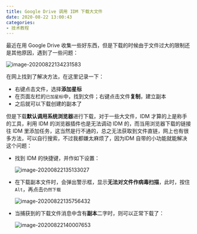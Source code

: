 ```yaml
---
title: Google Drive 调用 IDM 下载大文件
date: 2020-08-22 13:00:43
categories:
- 技术教程
---
```


最近在用 Google Drive 收集一些好东西，但是下载的时候由于文件过大的限制还是其他原因，遇到了一些问题：

![image-20200822134231583](https://cdn.jsdelivr.net/gh/mahoo12138/js-css-cdn/hexo-images/image-20200822134231583.png)

在网上找到了解决方法，在这里记录一下：

+ 右键点击文件，选择**添加星标**
+ 在页面左栏的`已加星标`中，找到文件；右键点击文件**复制**，建立副本
+ 之后就可以下载创建的副本了

但是下载**默认调用系统浏览器**进行下载，对于一些大文件，IDM 才算的上是称手的工具，利用 IDM 的浏览器插件也是无法调动 IDM 的，而当用浏览器下载的链接往 IDM 里添加任务，这当然是行不通的，总之无法获取到文件直链，网上也有很多方法，可以自行搜索，不过我都嫌太麻烦了，因为IDM 自带的小功能就能解决这个问题：

+ 找到 IDM  的快捷键，并作如下设置：

  ![image-20200822135133027](https://cdn.jsdelivr.net/gh/mahoo12138/js-css-cdn/hexo-images/image-20200822135133027.png)

+ 在下载副本文件时，会弹出警示框，显示**无法对文件作病毒扫描**，此时，按住`Alt`，再点击`仍然下载`

  ![image-20200822135756432](https://cdn.jsdelivr.net/gh/mahoo12138/js-css-cdn/hexo-images/image-20200822135756432.png)

+ 当捕获到的下载文件消息中含有**副本**二字时，则可以正常下载了：

  ![image-20200822140007653](https://cdn.jsdelivr.net/gh/mahoo12138/js-css-cdn/hexo-images/image-20200822140007653.png)

